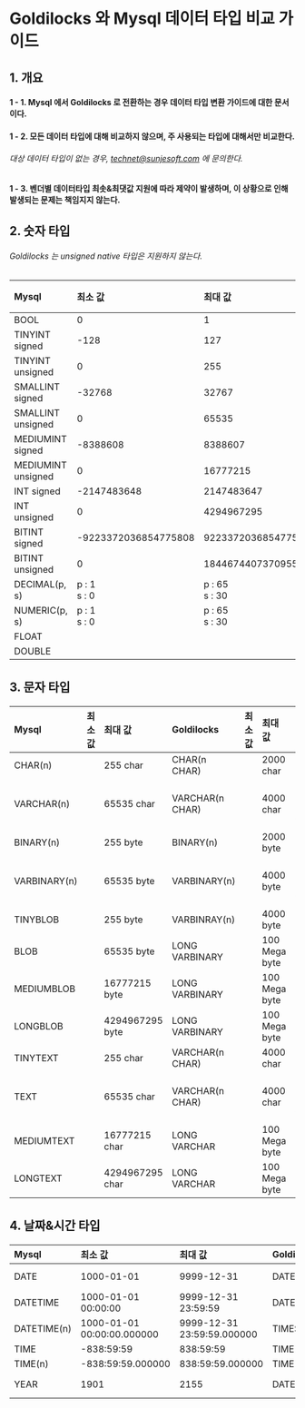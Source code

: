 # Goldilocks 와 Mysql 데이터 타입 비교 가이드

## 1. 개요

#### 1 - 1. Mysql 에서 Goldilocks 로 전환하는 경우 데이터 타입 변환 가이드에 대한 문서이다.

#### 1 - 2. 모든 데이터 타입에 대해 비교하지 않으며, 주 사용되는 타입에 대해서만 비교한다.

###### 대상 데이터 타입이 없는 경우, technet@sunjesoft.com 에 문의한다.

#### 1 - 3. 벤더별 데이터타입 최솟&최댓값 지원에 따라 제약이 발생하며, 이 상황으로 인해 발생되는 문제는 책임지지 않는다.


## 2. 숫자 타입

###### Goldilocks 는 unsigned native 타입은 지원하지 않는다.

<h6>

| Mysql | 최소 값 | 최대 값 | Goldilocks | 최솟값 | 최댓값 | 비고 |
|:--     |:--      |:--      |:--         |:--      |:--      |:-- |
| BOOL | 0 | 1 | BOOLEAN | FALSE | TRUE | |
| TINYINT signed | -128 | 127 | NUMBER(3) | -999 | 999 | |
| TINYINT unsigned | 0 | 255 | NUMBER(3) | -999 | 999 | |
| SMALLINT signed | -32768 | 32767 | NUMBER(5, 0) | -99999 | 99999 | |
| SMALLINT unsigned | 0 | 65535 | NUMBER(5, 0) | -99999 | 99999 | |
| MEDIUMINT signed | -8388608 | 8388607 | NUMBER(7, 0) | -9999999 | 9999999 | |
| MEDIUMINT unsigned | 0 | 16777215 | NUMBER(8, 0) | -99999999 | 99999999 | |
| INT signed | -2147483648 | 2147483647 | NUMBER(10, 0) | -9999999999 | 9999999999 | |
| INT unsigned | 0 | 4294967295 | NUMBER(10, 0) | -9999999999 | 9999999999 | |
| BITINT signed | -9223372036854775808 | 9223372036854775807 | NUMBER(19, 0) | -9999999999999999999 | 9999999999999999999 | |
| BITINT unsigned | 0 | 18446744073709551615 | NUMBER(20, 0) | -99999999999999999999 | 99999999999999999999 | |
| DECIMAL(p, s) | p : 1<br/>s : 0 | p : 65<br/>s : 30 | DECIMAL(p, s) | p : 1<br/>s : -84 | p : 38<br/>s : 127 | |
| NUMERIC(p, s) | p : 1<br/>s : 0 | p : 65<br/>s : 30 | NUMERIC(p, s) | p : 1<br/>s : -84 | p : 38<br/>s : 127 | |
| FLOAT | | | NATIVE_REAL | | | |
| DOUBLE | | | NATIVE_DOUBLE | | | |

</h6>

## 3. 문자 타입

<h6>

| Mysql | 최소 값 | 최대 값 | Goldilocks | 최소 값 | 최대 값 | 비고 |
|:--     |:--      |:--      |:--         |:--      |:--      |:--   |
| CHAR(n) | | 255 char | CHAR(n CHAR) | | 2000 char | |
| VARCHAR(n) | | 65535 char | VARCHAR(n CHAR) | | 4000 char | 4000 char 이상<br/>LONG VARCHAR |
| BINARY(n) | | 255 byte | BINARY(n) | | 2000 byte | |
| VARBINARY(n) | | 65535 byte | VARBINARY(n) | | 4000 byte | 4000 byte 이상<br/>LONG VARBINARY |
| TINYBLOB | | 255 byte | VARBINRAY(n) | | 4000 byte | |
| BLOB | | 65535 byte | LONG VARBINARY | | 100 Mega byte | |
| MEDIUMBLOB | | 16777215 byte | LONG VARBINARY | | 100 Mega byte | |
| LONGBLOB | | 4294967295 byte | LONG VARBINARY | | 100 Mega byte | |
| TINYTEXT | | 255 char | VARCHAR(n CHAR) | | 4000 char | |
| TEXT | | 65535 char | VARCHAR(n CHAR) | | 4000 char | 4000 char 이상<br/>LONG VARCHAR |
| MEDIUMTEXT | | 16777215 char | LONG VARCHAR | | 100 Mega byte | |
| LONGTEXT | | 4294967295 char | LONG VARCHAR | | 100 Mega byte | |

</h6>

## 4. 날짜&시간 타입

<h6>

| Mysql | 최소 값 | 최대 값 | Goldilocks | 최소 값 | 최대 값 | 비고 |
|:--    |:--      |:--      |:--         |:--      |:--      |:--   |
| DATE  | 1000-01-01 | 9999-12-31 | DATE | 4714-11-24 BC | 9999-12-31 AD | YYYY-MM-DD HH24:MI:SS |
| DATETIME | 1000-01-01 00:00:00 | 9999-12-31 23:59:59 | DATE | 4714-11-24 00:00:00 BC | 9999-12-31  23:59:59 AD | YYYY-MM-DD HH24:MI:SS |
| DATETIME(n) | 1000-01-01 00:00:00.000000 | 9999-12-31 23:59:59.000000 | TIMESTAMP | 4714-11-24 BC | 9999-12-31 AD | YYYY-MM-DD HH24:MI:SS.FF6 |
| TIME | -838:59:59 | 838:59:59 | TIME | 00:00:00.000000 | 23:59:59.999999 | HH24:MI:SS.FF6 |
| TIME(n) | -838:59:59.000000 | 838:59:59.000000 | TIME | 00:00:00.000000 | 23:59:59.999999 | HH24:MI:SS.FF6 |
| YEAR | 1901 | 2155 | DATE |  4714-11-24 BC | 9999-12-31 AD | YYYY-MM-DD HH24:MI:SS |

</h6>
